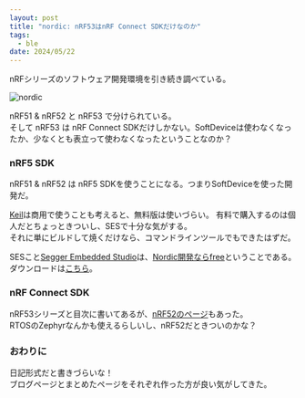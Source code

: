 ```yaml
---
layout: post
title: "nordic: nRF53はnRF Connect SDKだけなのか"
tags:
  - ble
date: 2024/05/22
---
```


nRFシリーズのソフトウェア開発環境を引き続き調べている。

![nordic](20240522-1.png)

nRF51 & nRF52 と nRF53 で分けられている。  
そして nRF53 は nRF Connect SDKだけしかない。SoftDeviceは使わなくなったか、少なくとも表立って使わなくなったということなのか？  

### nRF5 SDK

nRF51 & nRF52 は nRF5 SDKを使うことになる。つまりSoftDeviceを使った開発だ。  

[Keil](https://www.keil.arm.com/)は商用で使うことも考えると、無料版は使いづらい。
有料で購入するのは個人だとちょっときついし、SESで十分な気がする。  
それに単にビルドして焼くだけなら、コマンドラインツールでもできたはずだ。

SESこと[Segger Embedded Studio](https://www.segger.com/products/development-tools/embedded-studio/)は、[Nordic開発ならfree](https://www.segger.com/news/segger-embedded-studio-ide-now-free-for-nordic-sdk-users/)ということである。  
ダウンロードは[こちら](https://www.nordicsemi.com/Products/Development-tools/Segger-Embedded-Studio)。

### nRF Connect SDK

nRF53シリーズと目次に書いてあるが、[nRF52のページ](https://developer.nordicsemi.com/nRF_Connect_SDK/doc/latest/nrf/gsg_guides/nrf52_gs.html)もあった。  
RTOSのZephyrなんかも使えるらしいし、nRF52だときついのかな？

### おわりに

日記形式だと書きづらいな！  
ブログページとまとめたページをそれぞれ作った方が良い気がしてきた。

